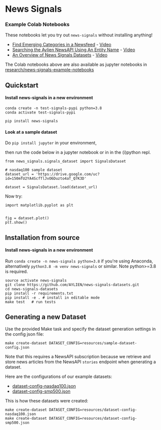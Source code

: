 # News Signals

### Example Colab Notebooks

These notebooks let you try out `news-signals` without installing anything!

- [Find Emerging Categories in a Newsfeed](https://drive.google.com/file/d/1NVBdCfKL3qdSIGITcLsewGETTqn-V9j6/view?usp=share_link) - [Video](https://www.youtube.com/watch?v=oJa-xWusaCQ)       
- [Searching the Aylien NewsAPI Using An Entity Name](https://drive.google.com/file/d/1zKCSjWqxRJCPWBaGKXt5oQwkOzT8aDSg/view?usp=share_link) - [Video](https://www.youtube.com/watch?v=HdoOiMXOrQ8)      
- [An Overview of News Signals Datasets](https://drive.google.com/file/d/1zM4J3jFA9v2LDTFKOpaa3EUUGhOdQieo/view?usp=share_link) - [Video](https://www.youtube.com/watch?v=wOMDSMxVUHY)

The Colab notebooks above are also available as jupyter notebooks in [research/news-signals-example-notebooks](research/news-signals-example-notebooks)


## Quickstart


#### Install news-signals in a new environment
```
conda create -n test-signals-pypi python=3.8
conda activate test-signals-pypi

pip install news-signals
```

#### Look at a sample dataset

Do `pip install jupyter` in your environment,

then run the code below 
in a jupyter notebook or in in the (i)python repl. 
```
from news_signals.signals_dataset import SignalsDataset

# nasdaq100 sample dataset
dataset_url = 'https://drive.google.com/uc?id=150mfU2YA4ScfTlJvO6Duzto4aT_Q7K3D'

dataset = SignalsDataset.load(dataset_url)
```

Now try:
```
import matplotlib.pyplot as plt


fig = dataset.plot()
plt.show()
```

## Installation from source

#### Install news-signals in a new environment

Run `conda create -n news-signals python=3.8` if you're using Anaconda, alternatively `python3.8 -m venv news-signals` or similar.
Note python>=3.8 is required.

```
source activate news-signals
git clone https://github.com/AYLIEN/news-signals-datasets.git
cd news-signals-datasets
pip install -r requirements.txt
pip install -e . # install in editable mode
make test   # run tests
```

## Generating a new Dataset

Use the provided Make task and specify the dataset generation settings in the config json file:

```shell
make create-dataset DATASET_CONFIG=resources/sample-dataset-config.json
```

Note that this requires a NewsAPI subscription because we retrieve and store news articles from the NewsAPI `stories` endpoint when generating a dataset.

Here are the configurations of our example datasets:
- [dataset-config-nasdaq100.json](resources/dataset-config-nasdaq100.json)
- [dataset-config-smp500.json](resources/dataset-config-smp500.json)

This is how these datasets were created:
```shell
make create-dataset DATASET_CONFIG=resources/dataset-config-nasdaq100.json
make create-dataset DATASET_CONFIG=resources/dataset-config-smp500.json
```


